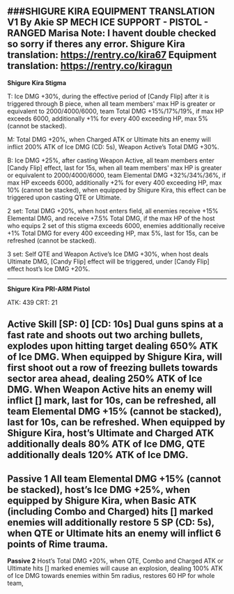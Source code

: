 ###SHIGURE KIRA EQUIPMENT TRANSLATION V1
By Akie
SP MECH ICE SUPPORT - PISTOL - RANGED
Marisa Note: I havent double checked so sorry if theres any error.
Shigure Kira translation: https://rentry.co/kira67
Equipment translation: https://rentry.co/kiragun
---
**Shigure Kira Stigma**

T: Ice DMG +30%, during the effective period of [Candy Flip] after it is triggered through B piece, when all team members' max HP is greater or equivalent to 2000/4000/6000, team Total DMG +15%/17%/19%, if max HP exceeds 6000, additionally +1% for every 400 exceeding HP, max 5% (cannot be stacked). 

M: Total DMG +20%, when Charged ATK or Ultimate hits an enemy will inflict 200% ATK of Ice DMG (CD: 5s), Weapon Active’s Total DMG +30%.

B: Ice DMG +25%, after casting Weapon Active, all team members enter [Candy Flip] effect, last for 15s, when all team members'  max HP is greater or equivalent to 2000/4000/6000, team Elemental DMG +32%/34%/36%, if max HP exceeds 6000, additionally +2% for every 400 exceeding HP, max 10% (cannot be stacked), when equipped by Shigure Kira, this effect can be triggered upon casting QTE or Ultimate.

2 set: Total DMG +20%, when host enters field, all enemies receive +15% Elemental DMG, and receive +7.5% Total DMG, if the max HP of the host who equips 2 set of this stigma exceeds 6000, enemies additionally receive +1% Total DMG for every 400 exceeding HP, max 5%, last for 15s, can be refreshed (cannot be stacked). 

3 set: Self QTE and Weapon Active’s Ice DMG +30%, when host deals Ultimate DMG, [Candy Flip] effect will be triggered, under [Candy Flip] effect host’s Ice DMG +20%.

---

**Shigure Kira PRI-ARM Pistol**

ATK: 439 CRT: 21

**Active Skill**
[SP: 0] [CD: 10s]
Dual guns spins at a fast rate and shoots out two arching bullets, explodes upon hitting target dealing 650% ATK of Ice DMG. When equipped by Shigure Kira, will first shoot out a row of freezing bullets towards sector area ahead, dealing 250% ATK of Ice DMG. When Weapon Active hits an enemy will inflict [] mark, last for 10s, can be refreshed, all team Elemental DMG +15% (cannot be stacked), last for 10s, can be refreshed. When equipped by Shigure Kira, host’s Ultimate and Charged ATK additionally deals 80% ATK of Ice DMG, QTE additionally deals 120% ATK of Ice DMG. 
---
**Passive 1**
All team Elemental DMG +15% (cannot be stacked), host’s Ice DMG +25%, when equipped by Shigure Kira, when Basic ATK (including Combo and Charged) hits [] marked enemies will additionally restore 5 SP (CD: 5s), when QTE or Ultimate hits an enemy will inflict 6 points of Rime trauma. 
---
**Passive 2**
Host’s Total DMG +20%, when QTE, Combo and Charged ATK or Ultimate hits [] marked enemies will cause an explosion, dealing 100% ATK of Ice DMG towards enemies within 5m radius, restores 60 HP for whole team,